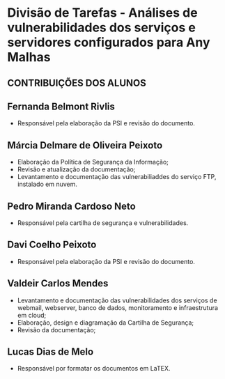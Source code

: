 # Divisão de Tarefas -  Análises de vulnerabilidades dos serviços e servidores configurados para Any Malhas
## CONTRIBUIÇÕES DOS ALUNOS

## Fernanda Belmont Rivlis
 - Responsável pela elaboração da PSI e revisão do documento.

 ## Márcia Delmare de Oliveira Peixoto  
- Elaboração da Política de Segurança da Informação;
- Revisão e atualização da documentação;
- Levantamento e documentação das vulnerabiliaddes do serviço FTP, instalado em nuvem.

 ## Pedro Miranda Cardoso Neto  
- Responsável pela cartilha de segurança e vulnerabilidades.

## Davi Coelho Peixoto
- Responsável pela elaboração da PSI e revisão do documento.


## Valdeir Carlos Mendes
- Levantamento e documentação das vulnerabilidades dos  serviços de webmail, webserver, banco de dados, monitoramento e infraestrutura  em cloud;
- Elaboração, design e diagramação da Cartilha de Segurança;
- Revisão da documentação;



## Lucas Dias de Melo
- Responsável por formatar os documentos em LaTEX.
  
